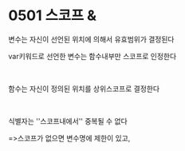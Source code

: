 # 0501 스코프 &

변수는 자신이 선언된 위치에 의해서 유효범위가 결정된다

var키워드로 선언한 변수는 함수내부만 스코프로 인정한다

<br>

함수는 자신이 정의된 위치를 상위스코프로 결정한다

<br>

식별자는 ''스코프내에서'' 중복될 수 없다

=>스코프가 없으면 변수명에 제한이 있고, 

<br>